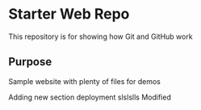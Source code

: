 # Starter Web Repo

This repository is for showing how Git and GitHub work

## Purpose

Sample website with plenty of files for demos

Adding new section deployment 
slslslls
Modified
